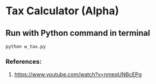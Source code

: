 # Tax Calculator (Alpha)

## Run with Python command in terminal

```shell
python w_tax.py
```

### References:
1. https://www.youtube.com/watch?v=nmeqUNBcEPg